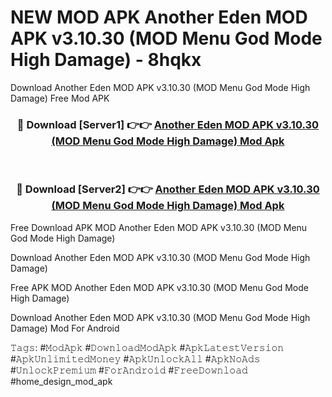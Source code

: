 # NEW MOD APK Another Eden MOD APK v3.10.30 (MOD Menu God Mode High Damage) - 8hqkx
Download Another Eden MOD APK v3.10.30 (MOD Menu God Mode High Damage) Free Mod APK

<div align="center">
<h3>🔴 Download [Server1] 👉👉 <a href="https://apk-comot.site?title=Another_Eden_MOD_APK_v3.10.30_(MOD_Menu_God_Mode_High_Damage)">Another Eden MOD APK v3.10.30 (MOD Menu God Mode High Damage) Mod Apk</a></h3><br>

<h3>🔴 Download [Server2] 👉👉 <a href="https://apk-comot.site?title=Another_Eden_MOD_APK_v3.10.30_(MOD_Menu_God_Mode_High_Damage)">Another Eden MOD APK v3.10.30 (MOD Menu God Mode High Damage) Mod Apk</a></h3>
</div>


Free Download APK MOD Another Eden MOD APK v3.10.30 (MOD Menu God Mode High Damage)

Download Another Eden MOD APK v3.10.30 (MOD Menu God Mode High Damage) 

Free APK MOD Another Eden MOD APK v3.10.30 (MOD Menu God Mode High Damage) 

Download Another Eden MOD APK v3.10.30 (MOD Menu God Mode High Damage) Mod For Android

𝚃𝚊𝚐𝚜: #𝙼𝚘𝚍𝙰𝚙𝚔 #𝙳𝚘𝚠𝚗𝚕𝚘𝚊𝚍𝙼𝚘𝚍𝙰𝚙𝚔 #𝙰𝚙𝚔𝙻𝚊𝚝𝚎𝚜𝚝𝚅𝚎𝚛𝚜𝚒𝚘𝚗 #𝙰𝚙𝚔𝚄𝚗𝚕𝚒𝚖𝚒𝚝𝚎𝚍𝙼𝚘𝚗𝚎𝚢 #𝙰𝚙𝚔𝚄𝚗𝚕𝚘𝚌𝚔𝙰𝚕𝚕 #𝙰𝚙𝚔𝙽𝚘𝙰𝚍𝚜 #𝚄𝚗𝚕𝚘𝚌𝚔𝙿𝚛𝚎𝚖𝚒𝚞𝚖 #𝙵𝚘𝚛𝙰𝚗𝚍𝚛𝚘𝚒𝚍 #𝙵𝚛𝚎𝚎𝙳𝚘𝚠𝚗𝚕𝚘𝚊𝚍 #home_design_mod_apk